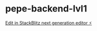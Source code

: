 # pepe-backend-lvl1

[Edit in StackBlitz next generation editor ⚡️](https://stackblitz.com/~/github.com/anmolrishi/pepe-backend-lvl1)